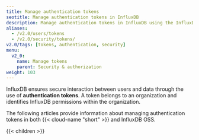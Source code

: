 ```yaml
---
title: Manage authentication tokens
seotitle: Manage authentication tokens in InfluxDB
description: Manage authentication tokens in InfluxDB using the InfluxDB UI or the influx CLI.
aliases:
  - /v2.0/users/tokens
  - /v2.0/security/tokens/
v2.0/tags: [tokens, authentication, security]
menu:
  v2_0:
    name: Manage tokens
    parent: Security & authorization
weight: 103
---
```


InfluxDB ensures secure interaction between users and data through the use of **authentication tokens**.
A token belongs to an organization and identifies InfluxDB permissions within the organization.

The following articles provide information about managing authentication tokens in both {{< cloud-name "short" >}} and InfluxDB OSS.

{{< children >}}
